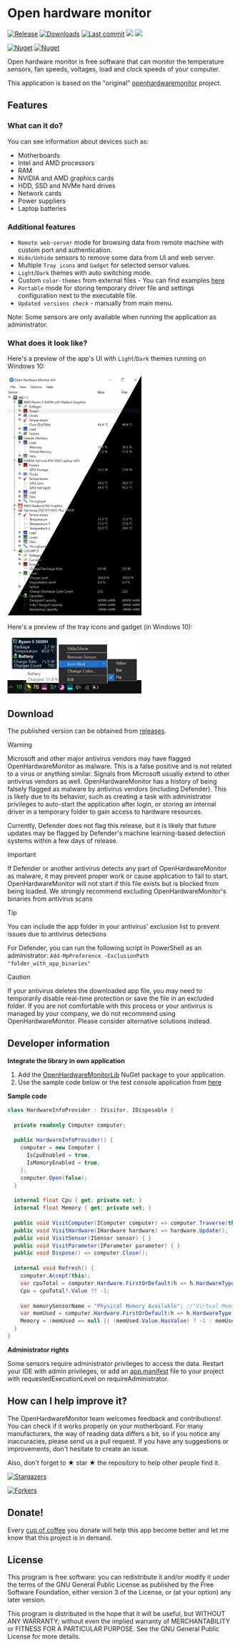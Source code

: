 # Open hardware monitor
[![Release](https://img.shields.io/github/v/release/HardwareMonitor/openhardwaremonitor)](https://github.com/HardwareMonitor/openhardwaremonitor/releases/latest)
[![Downloads](https://img.shields.io/github/downloads/HardwareMonitor/openhardwaremonitor/total?color=ff4f42)](https://github.com/HardwareMonitor/openhardwaremonitor/releases)
[![Last commit](https://img.shields.io/github/last-commit/HardwareMonitor/openhardwaremonitor?color=00AD00)](https://github.com/HardwareMonitor/openhardwaremonitor/commits/master)
[![](https://img.shields.io/badge/WINDOWS-7%20%E2%80%93%2011-blue)](https://endoflife.date/windows)
[![](https://img.shields.io/badge/SERVER-2012%20%E2%80%93%202025-blue)](https://endoflife.date/windows-server)

[![Nuget](https://img.shields.io/nuget/v/OpenHardwareMonitorLib)](https://www.nuget.org/packages/OpenHardwareMonitorLib/)
[![Nuget](https://img.shields.io/nuget/dt/OpenHardwareMonitorLib?label=nuget-downloads)](https://www.nuget.org/packages/OpenHardwareMonitorLib/)

Open hardware monitor is free software that can monitor the temperature sensors, fan speeds, voltages, load and clock speeds of your computer.

This application is based on the "original" [openhardwaremonitor](https://github.com/openhardwaremonitor/openhardwaremonitor) project.

## Features

### What can it do?

You can see information about devices such as:
 - Motherboards
 - Intel and AMD processors
 - RAM
 - NVIDIA and AMD graphics cards
 - HDD, SSD and NVMe hard drives
 - Network cards
 - Power suppliers
 - Laptop batteries

### Additional features

 - `Remote web-server` mode for browsing data from remote machine with custom port and authentication.
 - `Hide/Unhide` sensors to remove some data from UI and web server.
 - Multiple `Tray icons` and `Gadget` for selected sensor values.
 - `Light`/`Dark` themes with auto switching mode.
 - Custom `color-themes` from external files - You can find examples [here](https://github.com/HardwareMonitor/openhardwaremonitor/tree/master/OpenHardwareMonitor/Resources/themes)
 - `Portable` mode for storing temporary driver file and settings configuration next to the executable file.
 - `Updated versions check` - manually from main menu.

 Note: Some sensors are only available when running the application as administrator.

### What does it look like?

Here's a preview of the app's UI with `Light`/`Dark` themes running on Windows 10:

[<img src="https://github.com/HardwareMonitor/openhardwaremonitor/raw/master/themes.png" alt="Themes" width="300"/>](https://github.com/HardwareMonitor/openhardwaremonitor/raw/master/themes.png)

Here's a preview of the tray icons and gadget (in Windows 10):

[<img src="https://github.com/HardwareMonitor/openhardwaremonitor/raw/master/preview_tray.png" alt="Themes" width="300"/>](https://github.com/HardwareMonitor/openhardwaremonitor/raw/master/preview_tray.png)

## Download

The published version can be obtained from [releases](https://github.com/HardwareMonitor/openhardwaremonitor/releases).

> [!WARNING]
>Microsoft and other major antivirus vendors may have flagged OpenHardwareMonitor as malware. This is a false positive and is not related to a virus or anything similar. Signals from Microsoft usually extend to other antivirus vendors as well.
>OpenHardwareMonitor has a history of being falsely flagged as malware by antivirus vendors (including Defender). This is likely due to its behavior, such as creating a task with administrator privileges to auto-start the application after login, or storing an internal driver in a temporary folder to gain access to hardware resources.

Currently, Defender does not flag this release, but it is likely that future updates may be flagged by Defender's machine learning-based detection systems within a few days of release.

> [!IMPORTANT]
>If Defender or another antivirus detects any part of OpenHardwareMonitor as malware, it may prevent proper work or cause application to fail to start.
> OpenHardwareMonitor will not start if this file exists but is blocked from being loaded.
>We strongly recommend excluding OpenHardwareMonitor's binaries from antivirus scans

> [!TIP]
> You can include the app folder in your antivirus' exclusion list to prevent issues due to antivirus detections

For Defender, you can run the following script in PowerShell as an administrator:
`Add-MpPreference -ExclusionPath "folder_with_app_binaries"`


> [!CAUTION]
> If your antivirus deletes the downloaded app file, you may need to temporarily disable real-time protection or save the file in an excluded folder.
> If you are not comfortable with this process or your antivirus is managed by your company, we do not recommend using OpenHardwareMonitor. Please consider alternative solutions instead.

## Developer information
**Integrate the library in own application**
1. Add the [OpenHardwareMonitorLib](https://www.nuget.org/packages/OpenHardwareMonitorLib/) NuGet package to your application.
2. Use the sample code below or the test console application from [here](https://github.com/HardwareMonitor/openhardwaremonitor/tree/master/LibTest)


**Sample code**
```c#
class HardwareInfoProvider : IVisitor, IDisposable {

  private readonly Computer computer;

  public HardwareInfoProvider() {
    computer = new Computer {
      IsCpuEnabled = true,
      IsMemoryEnabled = true,
    };
    computer.Open(false);
  }

  internal float Cpu { get; private set; }
  internal float Memory { get; private set; }

  public void VisitComputer(IComputer computer) => computer.Traverse(this);
  public void VisitHardware(IHardware hardware) => hardware.Update();
  public void VisitSensor(ISensor sensor) { }
  public void VisitParameter(IParameter parameter) { }
  public void Dispose() => computer.Close();

  internal void Refresh() {
    computer.Accept(this);
    var cpuTotal = computer.Hardware.FirstOrDefault(h => h.HardwareType == HardwareType.Cpu)?.Sensors.FirstOrDefault(s => s.SensorType == SensorType.Load && s.Name == "CPU Total");
    Cpu = cpuTotal?.Value ?? -1;

    var memorySensorName = "Physical Memory Available"; //"Virtual Memory Available";
    var memUsed = computer.Hardware.FirstOrDefault(h => h.HardwareType == HardwareType.Memory)?.Sensors.FirstOrDefault(s => s.SensorType == SensorType.Data && s.Name == memorySensorName);
    Memory = (memUsed == null || !memUsed.Value.HasValue) ? -1 : memUsed.Value.Value * 1024; //GB -> MB
  }
}
```

**Administrator rights**

Some sensors require administrator privileges to access the data. Restart your IDE with admin privileges, or add an [app.manifest](https://learn.microsoft.com/en-us/windows/win32/sbscs/application-manifests) file to your project with requestedExecutionLevel on requireAdministrator.


## How can I help improve it?
The OpenHardwareMonitor team welcomes feedback and contributions!<br/>
You can check if it works properly on your motherboard. For many manufacturers, the way of reading data differs a bit, so if you notice any inaccuracies, please send us a pull request. If you have any suggestions or improvements, don't hesitate to create an issue.

Also, don't forget to ★ star ★ the repository to help other people find it.

<!-- [![Star History Chart](https://api.star-history.com/svg?repos=HardwareMonitor/openhardwaremonitor&type=Date)](https://star-history.com/#HardwareMonitor/openhardwaremonitor&Date) -->

[![Stargazers](https://reporoster.com/stars/HardwareMonitor/openhardwaremonitor)](https://star-history.com/#HardwareMonitor/openhardwaremonitor&Date)

[![Forkers](https://reporoster.com/forks/HardwareMonitor/OpenHardwareMonitor)](https://github.com/HardwareMonitor/OpenHardwareMonitor/network/members)

## Donate!
Every [cup of coffee](https://patreon.com/SergiyE) you donate will help this app become better and let me know that this project is in demand.

## License

This program is free software: you can redistribute it and/or modify it under the terms of the GNU General Public License as published by the Free Software Foundation, either version 3 of the License, or (at your option) any later version.

This program is distributed in the hope that it will be useful, but WITHOUT ANY WARRANTY; without even the implied warranty of MERCHANTABILITY or FITNESS FOR A PARTICULAR PURPOSE.  See the GNU General Public License for more details.

